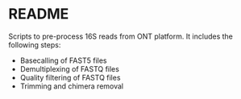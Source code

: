 # README

Scripts to pre-process 16S reads from ONT platform.
It includes the following steps:

* Basecalling of FAST5 files
* Demultiplexing of FASTQ files
* Quality filtering of FASTQ files
* Trimming and chimera removal
